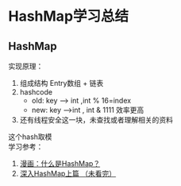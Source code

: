 # HashMap学习总结

## HashMap
实现原理：
1. 组成结构  Entry数组 + 链表
2. hashcode
    * old:  key --> int ,int % 16=index
    * new: key -->int , int & 1111 效率更高
3. 还有线程安全这一块，未查找或者理解相关的资料

这个hash取模 <br/>
学习参考：
1. [漫画：什么是HashMap？](https://mp.weixin.qq.com/s?__biz=MzIxNjA5MTM2MA==&mid=2652434336&idx=1&sn=c808ecd7fd01e4caa779a767d0d16eb0&chksm=8c62102fbb1599393e372a5cf462462885fd899fe21cce2e5477e262396ba712f9374bc3a7d7&scene=21#wechat_redirect)
2. [深入HashMap上篇 （未看完）](https://www.cnblogs.com/softidea/p/7261111.html)




